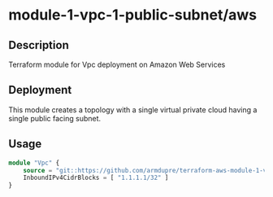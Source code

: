 # module-1-vpc-1-public-subnet/aws

## Description
Terraform module for Vpc deployment on Amazon Web Services

## Deployment
This module creates a topology with a single virtual private cloud having a single public facing subnet.

## Usage
```tf
module "Vpc" {
	source = "git::https://github.com/armdupre/terraform-aws-module-1-vpc-1-public-subnet.git"
	InboundIPv4CidrBlocks = [ "1.1.1.1/32" ]
}
```